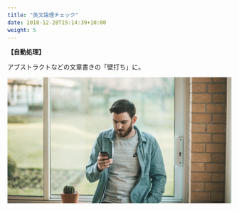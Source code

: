 ```yaml
---
title: "英文論理チェック"
date: 2018-12-28T15:14:39+10:00
weight: 5
---
```


**【自動処理】**

アブストラクトなどの文章書きの「壁打ち」に。

![Accounting Services](/images/thom-holmes-Lrfw0U_o9I0-unsplash.jpg)

